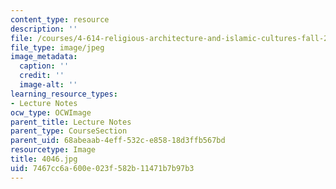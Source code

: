 ```yaml
---
content_type: resource
description: ''
file: /courses/4-614-religious-architecture-and-islamic-cultures-fall-2002/7467cc6a600e023f582b11471b7b97b3_4046.jpg
file_type: image/jpeg
image_metadata:
  caption: ''
  credit: ''
  image-alt: ''
learning_resource_types:
- Lecture Notes
ocw_type: OCWImage
parent_title: Lecture Notes
parent_type: CourseSection
parent_uid: 68abeaab-4eff-532c-e858-18d3ffb567bd
resourcetype: Image
title: 4046.jpg
uid: 7467cc6a-600e-023f-582b-11471b7b97b3
---
```

